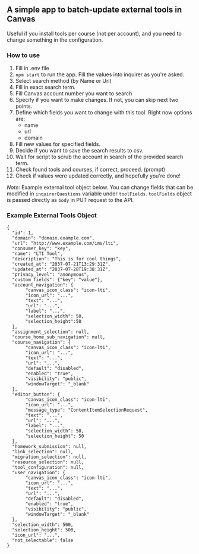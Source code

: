 ## A simple app to batch-update external tools in Canvas

Useful if you install tools per course (not per account), and you need to change something in the configuration.


### How to use

1. Fill in .env file
2. `npm start` to run the app. Fill the values into inquirer as you're asked.
3. Select search method (by Name or Url)
4. Fill in exact search term.
5. Fill Canvas account number you want to search
6. Specify if you want to make changes. If not, you can skip next two points.
7. Define which fields you want to change with this tool. Right now options are:
    * name
    * url
    * domain
8. Fill new values for specified fields.
9. Decide if you want to save the search results to csv.
10. Wait for script to scrub the account in search of the provided search term.
11. Check found tools and courses, if correct, proceed. (prompt)
12. Check if values were updated correctly, and hopefully you're done!

*Note:* Example external tool object below.
You can change fields that can be modified in `inquirerQuestions` variable under `toolFields`.
`toolFields` object is passed directly as `body` in PUT request to the API.


### Example External Tools Object

```
{
  "id": 1,
  "domain": "domain.example.com",
  "url": "http://www.example.com/ims/lti",
  "consumer_key": "key",
  "name": "LTI Tool",
  "description": "This is for cool things",
  "created_at": "2037-07-21T13:29:31Z",
  "updated_at": "2037-07-28T19:38:31Z",
  "privacy_level": "anonymous",
  "custom_fields": {"key": "value"},
  "account_navigation": {
       "canvas_icon_class": "icon-lti",
       "icon_url": "...",
       "text": "...",
       "url": "...",
       "label": "...",
       "selection_width": 50,
       "selection_height":50
  },
  "assignment_selection": null,
  "course_home_sub_navigation": null,
  "course_navigation": {
       "canvas_icon_class": "icon-lti",
       "icon_url": "...",
       "text": "...",
       "url": "...",
       "default": "disabled",
       "enabled": "true",
       "visibility": "public",
       "windowTarget": "_blank"
  },
  "editor_button": {
       "canvas_icon_class": "icon-lti",
       "icon_url": "...",
       "message_type": "ContentItemSelectionRequest",
       "text": "...",
       "url": "...",
       "label": "...",
       "selection_width": 50,
       "selection_height": 50
  },
  "homework_submission": null,
  "link_selection": null,
  "migration_selection": null,
  "resource_selection": null,
  "tool_configuration": null,
  "user_navigation": {
       "canvas_icon_class": "icon-lti",
       "icon_url": "...",
       "text": "...",
       "url": "...",
       "default": "disabled",
       "enabled": "true",
       "visibility": "public",
       "windowTarget": "_blank"
  },
  "selection_width": 500,
  "selection_height": 500,
  "icon_url": "...",
  "not_selectable": false
}
```
